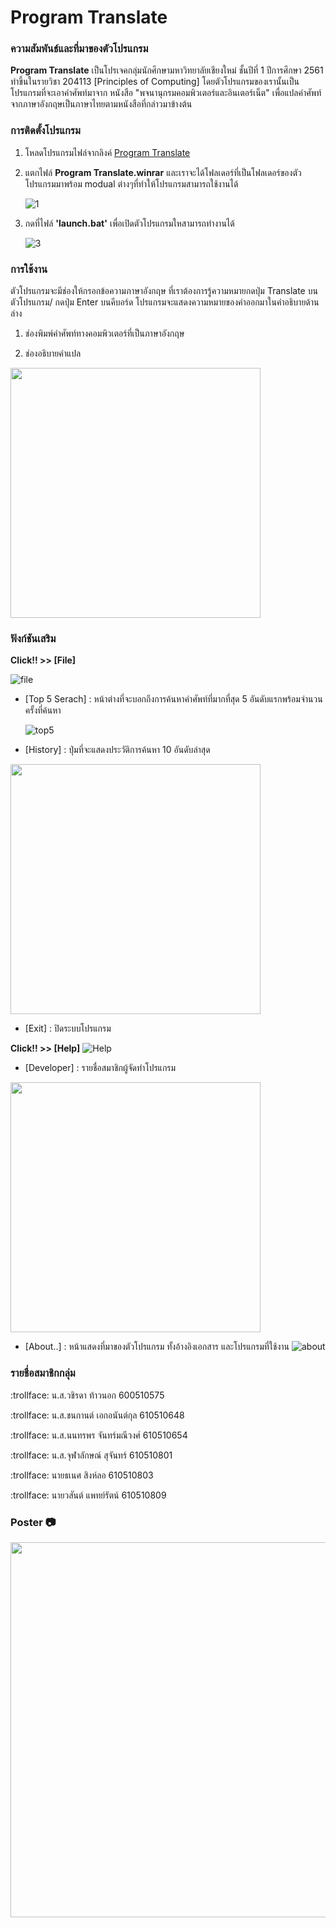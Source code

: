 # Program Translate




### ความสัมพันธ์และที่มาของตัวโปรแกรม
**Program Translate** เป็นโปรเจคกลุ่มนักศึกษามหาวิทยาลัยเชียงใหม่ ชั้นปีที่ 1 ปีการศึกษา 2561 ทำขึ้นในรายวิชา 204113 [Principles of Computing] โดยตัวโปรแกรมของเรานั้นเป็นโปรแกรมที่จะเอาคำศัพท์มาจาก หนังสือ "พจนานุกรมคอมพิวเตอร์และอินเตอร์เน็ต" เพื่อแปลคำศัพท์จากภาษาอังกฤษเป็นภาษาไทยตามหนังสือที่กล่าวมาข้างต้น

### การติดตั้งโปรแกรม
1. โหลดโปรแกรมไฟล์จากลิงค์ [Program Translate](https://drive.google.com/file/d/1OiG_fLLs4WIyb1eVpexjgxlRPBmPcmqj/view?usp=sharing)
1. แตกไฟล์ **Program Translate.winrar** และเราจะได้โฟลเดอร์ที่เป็นโฟลเดอร์ของตัวโปรแกรมมาพร้อม modual ต่างๆที่ทำให้โปรแกรมสามารถใช้งานได้<p>
![1](https://user-images.githubusercontent.com/49282113/56789530-495a1180-682c-11e9-934b-046a22554980.png)<p>

1. กดที่ไฟล์ **'launch.bat'** เพื่อเปิดตัวโปรแกรมใหสามารถทำงานได้<p>
![3](https://user-images.githubusercontent.com/49282113/56789696-b372b680-682c-11e9-91af-43479965da93.png)


### การใช้งาน
ตัวโปรแกรมจะมีช่องให้กรอกข้อความภาษาอังกฤษ ที่เราต้องการรู้ความหมายกดปุ่ม Translate บนตัวโปรแกรม/ กดปุ่ม Enter บนคีบอร์ด โปรแกรมจะแสดงความหมายของคำออกมาในคำอธิบายด้านล่าง<p>
1. ช่องพิมพ์คำศัพท์ทางคอมพิวเตอร์ที่เป็นภาษาอังกฤษ<p>
1. ช่องอธิบายคำแปล<p>
<img src="https://user-images.githubusercontent.com/49282113/56789734-d3a27580-682c-11e9-8f09-e4790b78bbe9.png" width="400">

 


### ฟังก์ชันเสริม
**Click!! >> [File]** <p>
![file](https://user-images.githubusercontent.com/49282113/56809034-1aa85f00-685d-11e9-80fa-9f74722c5759.png)

* [Top 5 Serach] : หน้าต่างที่จะบอกถึงการค้นหาคำศัพท์ที่มากที่สุด 5 อันดับแรกพร้อมจำนวนครั้งที่ค้นหา<p>
![top5](https://user-images.githubusercontent.com/49282113/56809258-a621f000-685d-11e9-857d-26abb679b44f.png)

* [History] : ปุ่มที่จะแสดงประวัติการค้นหา 10 อันดับล่าสุด<p>
<img src="https://user-images.githubusercontent.com/49282113/56809647-8e973700-685e-11e9-94f8-09d55a5c6bca.png" width="400">

* [Exit] : ปิดระบบโปรแกรม
<p>
<p>
 
**Click!! >> [Help]**
![Help](https://user-images.githubusercontent.com/49282113/56810387-6577a600-6860-11e9-96fc-c24579b1b505.png)

* [Developer] : รายชื่อสมาชิกผู้จัดทำโปรแกรม<p>
<img src="https://user-images.githubusercontent.com/49282113/56810159-c783db80-685f-11e9-9473-eacb09353460.png" width="400">

* [About..] : หน้าแสดงที่มาของตัวโปรแกรม ทั้งอ้างอิงเอกสาร และโปรแกรมที่ใช้งาน
![about](https://user-images.githubusercontent.com/49282113/56810819-6ceb7f00-6861-11e9-92af-bdef70fbfc87.png)




### รายชื่อสมาชิกกลุ่ม
:trollface: น.ส.วชิรดา ท้าวนอก 600510575
<p>
:trollface: น.ส.ชนกานต์ เอกอนันต์กุล 610510648
<p>
:trollface: น.ส.นนทรพร จันทร์มณีวงศ์ 610510654
<p>
:trollface: น.ส.จุฬาลักษณ์ สุจันทร์ 610510801
<p>
:trollface: นายธเนศ สิงห์ลอ 610510803
<p>
:trollface: นายวสันต์ แพทย์รัตน์ 610510809


### Poster :camera:
<p align="center">
<img src="https://user-images.githubusercontent.com/49282113/56757608-d6ff1800-67be-11e9-8961-817bb4c990af.png" width="600">

